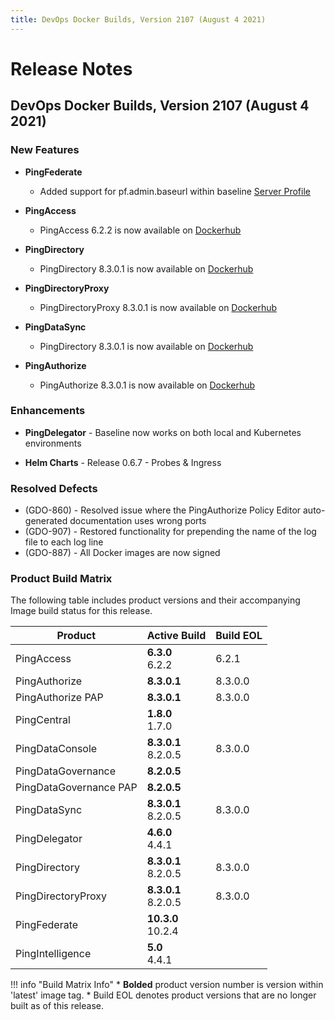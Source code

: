 ```yaml
---
title: DevOps Docker Builds, Version 2107 (August 4 2021)
---
```

# Release Notes

## DevOps Docker Builds, Version 2107 (August 4 2021)

### New Features

- **PingFederate**
    - Added support for pf.admin.baseurl within baseline [Server Profile](https://github.com/pingidentity/pingidentity-server-profiles/tree/master/baseline)

- **PingAccess**
    - PingAccess 6.2.2 is now available on [Dockerhub](https://hub.docker.com/r/pingidentity/pingaccess)

- **PingDirectory**
    - PingDirectory 8.3.0.1 is now available on [Dockerhub](https://hub.docker.com/r/pingidentity/pingdirectory)

- **PingDirectoryProxy**
    - PingDirectoryProxy 8.3.0.1 is now available on [Dockerhub](https://hub.docker.com/r/pingidentity/pingdirectoryproxy)

- **PingDataSync**
    - PingDirectory 8.3.0.1 is now available on [Dockerhub](https://hub.docker.com/r/pingidentity/pingdatasync)

- **PingAuthorize**
    - PingAuthorize 8.3.0.1 is now available on [Dockerhub](https://hub.docker.com/r/pingidentity/pingauthorize)

### Enhancements

- **PingDelegator**
      - Baseline now works on both local and Kubernetes environments

- **Helm Charts**
      - Release 0.6.7 - Probes & Ingress

### Resolved Defects

- (GDO-860) - Resolved issue where the PingAuthorize Policy Editor  auto-generated documentation uses wrong ports
- (GDO-907) - Restored functionality for prepending the name of the log file to each log line
- (GDO-887) - All Docker images are now signed

### Product Build Matrix

The following table includes product versions and their accompanying Image build status for this release.

| Product | Active Build | Build EOL |
|------|------|------|
| PingAccess | <b>6.3.0</b><br/>6.2.2 | 6.2.1 |
| PingAuthorize | <b>8.3.0.1</b> | 8.3.0.0 |
| PingAuthorize PAP | <b>8.3.0.1</b> | 8.3.0.0 |
| PingCentral | <b>1.8.0</b><br/>1.7.0 |  |
| PingDataConsole | <b>8.3.0.1</b><br/>8.2.0.5 | 8.3.0.0 |
| PingDataGovernance | <b>8.2.0.5</b> |  |
| PingDataGovernance PAP | <b>8.2.0.5</b> |  |
| PingDataSync | <b>8.3.0.1</b><br/>8.2.0.5 | 8.3.0.0 |
| PingDelegator | <b>4.6.0</b><br/>4.4.1 |   |
| PingDirectory |  <b>8.3.0.1</b><br/>8.2.0.5 | 8.3.0.0 |
| PingDirectoryProxy |  <b>8.3.0.1</b><br/>8.2.0.5 | 8.3.0.0 |
| PingFederate | <b>10.3.0</b><br/>10.2.4  |  |
| PingIntelligence | <b>5.0</b><br/>4.4.1 |  |

!!! info "Build Matrix Info"
    * <b>Bolded</b> product version number is version within 'latest' image tag.
    * Build EOL denotes product versions that are no longer built as of this release.
